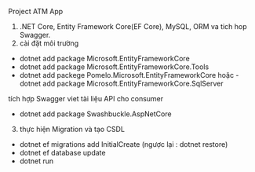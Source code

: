 Project ATM App
1. .NET Core, Entity Framework Core(EF Core), MySQL, ORM va tich hop Swagger.
2. cài đặt môi trường 
- dotnet add package Microsoft.EntityFrameworkCore
- dotnet add package Microsoft.EntityFrameworkCore.Tools
- dotnet add packege Pomelo.Microsoft.EntityFrameworkCore hoặc - dotnet add package Microsoft.EntityFrameworkCore.SqlServer

tích hợp Swagger viet tài liệu API cho consumer
- dotnet add package Swashbuckle.AspNetCore

3. thực hiện Migration và tạo CSDL
- dotnet ef migrations add InitialCreate (ngược lại : dotnet restore)
- dotnet ef database update
- dotnet run
